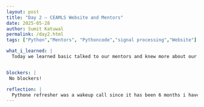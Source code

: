 ```yaml
---
layout: post
title: "Day 2 – CEAMLS Website and Mentors"
date: 2025-05-28
author: Sumit Katuwal
permalink: /day2.html
tags: ["Python","Mentors", "Pythoncode","signal processing","Website"]

what_i_learned: |
  Today we learned basic talked to our mentors and knew more about our projects and got a chance to learn basic python data structures which was a good refresher. We played game known as Headbandz which also was a great entertainment.


blockers: |
 No blockers!

reflection: |
  Pythone refresher was a wakeup call since it has been 6 months i havent done it reguarly.
---
```


